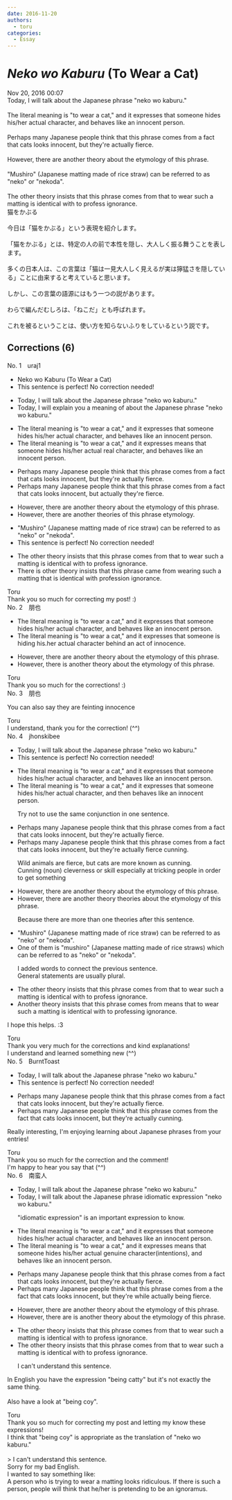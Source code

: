 ```yaml
---
date: 2016-11-20
authors:
  - toru
categories:
  - Essay
---
```


<h1 id="subject_show"><strong><em>Neko wo Kaburu</strong></em> (To Wear a Cat)</h1>
<div class="date">Nov 20, 2016 00:07</div>
<div id="post"><div id="body_show_ori">
Today, I will talk about the Japanese phrase "neko wo kaburu."<br/><br/>The literal meaning is "to wear a cat," and it expresses that someone hides his/her actual character, and behaves like an innocent person.<br/><br/>Perhaps many Japanese people think that this phrase comes from a fact that cats looks innocent, but they're actually fierce. <br/><br/>However, there are another theory about the etymology of this phrase.<br/><br/>"Mushiro" (Japanese matting made of rice straw) can be referred to as "neko" or "nekoda".<br/><br/>The other theory insists that this phrase comes from that to wear such a matting is identical with to profess ignorance.
</div></div>

<!-- more -->

<div id="post_ja"><div id="body_show_mo">
猫をかぶる<br/><br/>今日は「猫をかぶる」という表現を紹介します。<br/><br/>「猫をかぶる」とは、特定の人の前で本性を隠し、大人しく振る舞うことを表します。<br/><br/>多くの日本人は、この言葉は「猫は一見大人しく見えるが実は獰猛さを隠している」ことに由来すると考えていると思います。<br/><br/>しかし、この言葉の語源にはもう一つの説があります。<br/><br/>わらで編んだむしろは、「ねこだ」とも呼ばれます。<br/><br/>これを被るということは、使い方を知らないふりをしているという説です。
</div></div>

## Corrections (6)
<div id="block"><div class="first_name"> No. 1　<span class="just_name">uraj1</span></div><div id="block2">
<ul class="correction_field">
<li class="incorrect">Neko wo Kaburu (To Wear a Cat)</li>
<li class="corrected perfect">This sentence is perfect! No correction needed!</li>
</ul>
<ul class="correction_field">
<li class="incorrect">Today, I will talk about the Japanese phrase "neko wo kaburu."</li>
<li class="corrected correct">
Today, <span class="f_red">I will explain you a meaning of</span> <span class="sline">about</span> the Japanese phrase "neko wo kaburu."
</li>
</ul>
<ul class="correction_field">
<li class="incorrect">The literal meaning is "to wear a cat," and it expresses that someone hides his/her actual character, and behaves like an innocent person.</li>
<li class="corrected correct">
The literal meaning is "to wear a cat," and it <span class="sline">expresses</span> <span class="f_red">means</span> that someone hides his/her <span class="sline">actual</span> <span class="f_red">real</span> character, and behaves like an innocent person.
</li>
</ul>
<ul class="correction_field">
<li class="incorrect">Perhaps many Japanese people think that this phrase comes from a fact that cats looks innocent, but they're actually fierce.</li>
<li class="corrected correct">
Perhaps many Japanese people think that this phrase comes from a fact that cats looks innocent, but <span class="f_blue">actually</span> they're fierce.
</li>
</ul>
<ul class="correction_field">
<li class="incorrect">However, there are another theory about the etymology of this phrase.</li>
<li class="corrected correct">
However, there are another <span class="f_red">theories</span> <span class="f_blue">of this phrase etymology</span>.
</li>
</ul>
<ul class="correction_field">
<li class="incorrect">"Mushiro" (Japanese matting made of rice straw) can be referred to as "neko" or "nekoda".</li>
<li class="corrected perfect">This sentence is perfect! No correction needed!</li>
</ul>
<ul class="correction_field">
<li class="incorrect">The other theory insists that this phrase comes from that to wear such a matting is identical with to profess ignorance.</li>
<li class="corrected correct">
<span class="f_red">There is other theory</span> <span class="sline">insists</span> that this phrase <span class="f_red">came</span> from <span class="f_blue">wearing such a matting that is identical with profession ignorance.</span>
</li>
</ul>
</div><div class="name"><span class="just_name">Toru</span><br>
Thank you so much for correcting my post! :)
</div>
</div>
<div id="block"><div class="first_name"> No. 2　<span class="just_name">朋也</span></div><div id="block2">
<ul class="correction_field">
<li class="incorrect">The literal meaning is "to wear a cat," and it expresses that someone hides his/her actual character, and behaves like an innocent person.</li>
<li class="corrected correct">
The literal meaning is "to wear a cat," and it expresses that someone is hiding his.her actual character behind an act of innocence.
</li>
</ul>
<ul class="correction_field">
<li class="incorrect">However, there are another theory about the etymology of this phrase.</li>
<li class="corrected correct">
However, there is another theory about the etymology of this phrase.
</li>
</ul>
</div><div class="name"><span class="just_name">Toru</span><br>
Thank you so much for the corrections! :)
</div>
</div>
<div id="block"><div class="first_name"> No. 3　<span class="just_name">朋也</span></div><div id="block2">
<p class="comment_small">
 You can also say they are feinting innocence
 <br/>
</p>

</div><div class="name"><span class="just_name">Toru</span><br>
I understand, thank you for the correction! (^^)
</div>
</div>
<div id="block"><div class="first_name"> No. 4　<span class="just_name">jhonskibee</span></div><div id="block2">
<ul class="correction_field">
<li class="incorrect">Today, I will talk about the Japanese phrase "neko wo kaburu."</li>
<li class="corrected perfect">This sentence is perfect! No correction needed!</li>
</ul>
<ul class="correction_field">
<li class="incorrect">The literal meaning is "to wear a cat," and it expresses that someone hides his/her actual character, and behaves like an innocent person.</li>
<li class="corrected correct">
The literal meaning is "to wear a cat," and it expresses that someone hides his/her actual character, <span class="sline"><span class="f_gray">and</span></span> <span class="f_red">then </span>behaves like an innocent person.
<p class="correction_comment">Try not to use the same conjunction in one sentence.</p>
</li>
</ul>
<ul class="correction_field">
<li class="incorrect">Perhaps many Japanese people think that this phrase comes from a fact that cats looks innocent, but they're actually fierce.</li>
<li class="corrected correct">
Perhaps many Japanese people think that this phrase comes from a fact that cats looks innocent, but they're actually <span class="sline">fierce</span> <span class="f_blue">cunning</span>.
<p class="correction_comment">Wild animals are fierce, but cats are more known as cunning.<br/>Cunning (noun) cleverness or skill especially at tricking people in order to get something</p>
</li>
</ul>
<ul class="correction_field">
<li class="incorrect">However, there are another theory about the etymology of this phrase.</li>
<li class="corrected correct">
However, there are <span class="f_gray"><span class="sline">an</span></span>other <span class="f_gray"><span class="sline">theory</span></span> <span class="f_blue">theories</span> about the etymology of this phrase.
<p class="correction_comment">Because there are more than one theories after this sentence.</p>
</li>
</ul>
<ul class="correction_field">
<li class="incorrect">"Mushiro" (Japanese matting made of rice straw) can be referred to as "neko" or "nekoda".</li>
<li class="corrected correct">
<span class="f_red">One of them is</span> "mushiro" (Japanese matting made of rice straw<span class="f_blue">s</span>) <span class="f_red">which</span> can be referred to as "neko" or "nekoda".
<p class="correction_comment">I added words to connect the previous sentence.<br/>General statements are usually plural.</p>
</li>
</ul>
<ul class="correction_field">
<li class="incorrect">The other theory insists that this phrase comes from that to wear such a matting is identical with to profess ignorance.</li>
<li class="corrected correct">
<span class="f_red">An</span>other theory insists that this phrase <span class="sline">comes from</span> <span class="f_blue">means</span> <span class="sline"><span class="f_gray">that</span></span> to wear such a matting is identical <span class="f_gray"><span class="sline">with</span></span> to profess<span class="f_red">ing</span> ignorance.
</li>
</ul>
<p class="comment_small">
 I hope this helps. :3
</p>

</div><div class="name"><span class="just_name">Toru</span><br>
Thank you very much for the corrections and kind explanations!<br/>I understand and learned something new (^^)
</div>
</div>
<div id="block"><div class="first_name"> No. 5　<span class="just_name">BurntToast</span></div><div id="block2">
<ul class="correction_field">
<li class="incorrect">Today, I will talk about the Japanese phrase "neko wo kaburu."</li>
<li class="corrected perfect">This sentence is perfect! No correction needed!</li>
</ul>
<ul class="correction_field">
<li class="incorrect">Perhaps many Japanese people think that this phrase comes from a fact that cats looks innocent, but they're actually fierce.</li>
<li class="corrected correct">
Perhaps many Japanese people think that this phrase comes from <span class="f_blue">the</span> fact that cats look<span class="sline">s</span> innocent, but they're actually <span class="f_blue">cunning</span>.
</li>
</ul>
<p class="comment_small">
 Really interesting, I'm enjoying learning about Japanese phrases from your entries!
</p>

</div><div class="name"><span class="just_name">Toru</span><br>
Thank you so much for the correction and the comment!<br/>I'm happy to hear you say that (^^)
</div>
</div>
<div id="block"><div class="first_name"> No. 6　<span class="just_name">南蛮人</span></div><div id="block2">
<ul class="correction_field">
<li class="incorrect">Today, I will talk about the Japanese phrase "neko wo kaburu."</li>
<li class="corrected correct">
Today, I will talk about the Japanese <span class="sline"><span class="f_red">phrase</span></span> <span class="f_blue">idiomatic expression</span> "neko wo kaburu."
<p class="correction_comment">"idiomatic expression" is an important expression to know.</p>
</li>
</ul>
<ul class="correction_field">
<li class="incorrect">The literal meaning is "to wear a cat," and it expresses that someone hides his/her actual character, and behaves like an innocent person.</li>
<li class="corrected correct">
The literal meaning is "to wear a cat," and it <span class="sline"><span class="f_red">expresses</span></span> <span class="f_blue">means</span> that someone hides his/her <span class="sline"><span class="f_red">actual</span></span> <span class="f_blue">genuine</span> character<span class="f_gray">(intentions)</span>, and behaves like an innocent person.
</li>
</ul>
<ul class="correction_field">
<li class="incorrect">Perhaps many Japanese people think that this phrase comes from a fact that cats looks innocent, but they're actually fierce.</li>
<li class="corrected correct">
Perhaps many Japanese people think that this phrase comes from <span class="sline"><span class="f_red">a</span></span> <span class="f_blue">the</span> fact that cats look<span class="f_bold"><span class="sline"><span class="f_red">s</span></span></span> innocent, <span class="sline"><span class="f_red">but they're</span></span> <span class="f_blue">while</span> actually <span class="f_blue">being</span> fierce.
</li>
</ul>
<ul class="correction_field">
<li class="incorrect">However, there are another theory about the etymology of this phrase.</li>
<li class="corrected correct">
However, there <span class="sline"><span class="f_red">are</span></span> <span class="f_blue">is</span> another theory about the etymology of this phrase.
</li>
</ul>
<ul class="correction_field">
<li class="incorrect">The other theory insists that this phrase comes from that to wear such a matting is identical with to profess ignorance.</li>
<li class="corrected correct">
The other theory insists that this phrase comes from that to wear such a matting is identical with to profess ignorance.
<p class="correction_comment">I can't understand this sentence.</p>
</li>
</ul>
<p class="comment_small">
 In English you have the expression "being catty" but it's not exactly the same thing.
 <br/>
 <br/>
 Also have a look at "being coy".
</p>

</div><div class="name"><span class="just_name">Toru</span><br>
Thank you so much for correcting my post and letting my know these expressions!<br/>I think that "being coy" is appropriate as the translation of "neko wo kaburu."<br/><br/>&gt; I can't understand this sentence.<br/>Sorry for my bad English.<br/>I wanted to say something like:<br/>A person who is trying to wear a matting looks ridiculous. If there is such a person, people will think that he/her is pretending to be an ignoramus. 
</div>
</div>
